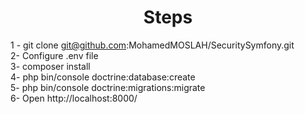 
<h1 align="center">Steps </h1>

1 - git clone git@github.com:MohamedMOSLAH/SecuritySymfony.git <br>
2- Configure .env file <br>
3- composer install <br>
4- php bin/console doctrine:database:create <br>
5- php bin/console doctrine:migrations:migrate <br>
6- Open http://localhost:8000/